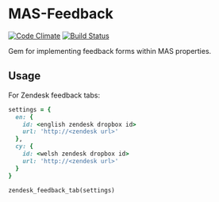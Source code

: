 MAS-Feedback
============

[![Code Climate](https://codeclimate.com/github/moneyadviceservice/mas-feedback.png)](https://codeclimate.com/github/moneyadviceservice/mas-feedback) [![Build Status](https://travis-ci.org/moneyadviceservice/mas-feedback.png)](https://travis-ci.org/moneyadviceservice/mas-feedback)

Gem for implementing feedback forms within MAS properties.


Usage
-----

For Zendesk feedback tabs:

```ruby
settings = {
  en: {
    id: <english zendesk dropbox id>
    url: 'http://<zendesk url>'
  },
  cy: {
    id: <welsh zendesk dropbox id>
    url: 'http://<zendesk url>'
  }
}

zendesk_feedback_tab(settings)
```